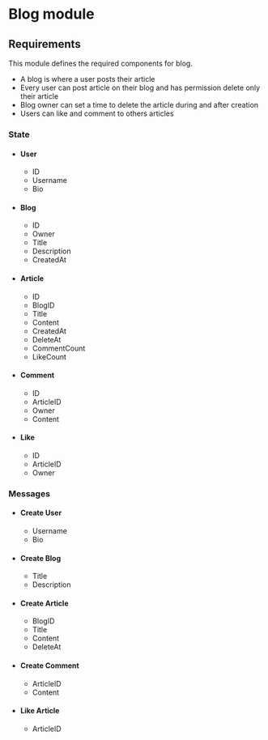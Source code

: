 # Blog module

## Requirements

This module defines the required components for blog.

- A blog is where a user posts their article
- Every user can post article on their blog and has permission delete only their article
- Blog owner can set a time to delete the article during and after creation
- Users can like and comment to others articles

### State

- #### User

  - ID
  - Username
  - Bio

- #### Blog

  - ID
  - Owner
  - Title
  - Description
  - CreatedAt

- #### Article

  - ID
  - BlogID
  - Title
  - Content
  - CreatedAt
  - DeleteAt
  - CommentCount
  - LikeCount

- #### Comment
  
  - ID
  - ArticleID
  - Owner
  - Content

- #### Like
  
  - ID
  - ArticleID
  - Owner

### Messages

- #### Create User

  - Username
  - Bio

- #### Create Blog

  - Title
  - Description

- #### Create Article

  - BlogID
  - Title
  - Content
  - DeleteAt

- #### Create Comment
  
  - ArticleID
  - Content

- #### Like Article
  
  - ArticleID
